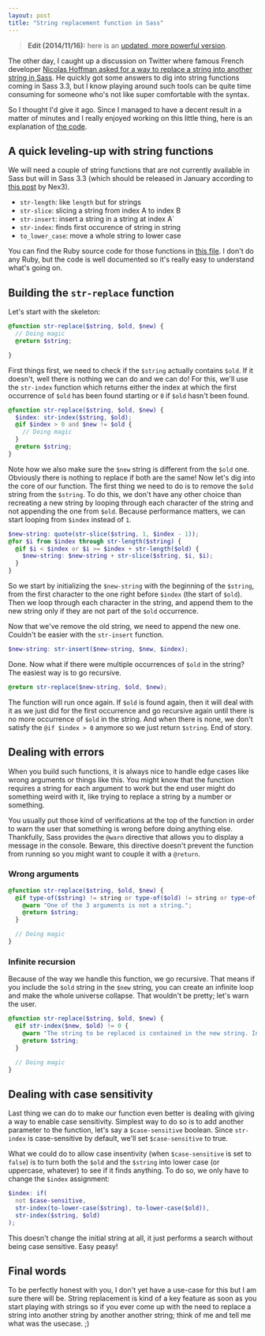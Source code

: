 ```yaml
---
layout: post
title: "String replacement function in Sass"
---
```


> **Edit (2014/11/16):** here is an [updated, more powerful version](http://sassmeister.com/gist/1b4f2da5527830088e4d).

The other day, I caught up a discussion on Twitter where famous French developer [Nicolas Hoffman asked for a way to replace a string into another string in Sass](https://twitter.com/Nico3333fr/status/420557471745179648). He quickly got some answers to dig into string functions coming in Sass 3.3, but I know playing around such tools can be quite time consuming for someone who's not like super comfortable with the syntax.

So I thought I'd give it ago. Since I managed to have a decent result in a matter of minutes and I really enjoyed working on this little thing, here is an explanation of [the code](http://sassmeister.com/gist/8300738).

## A quick leveling-up with string functions

We will need a couple of string functions that are not currently available in Sass but will in Sass 3.3 (which should be released in January according to [this post](https://gist.github.com/nex3/8050187) by Nex3).

* `str-length`: like `length` but for strings
* `str-slice`: slicing a string from index A to index B
* `str-insert`: insert a string in a string at index A`
* `str-index`: finds first occurence of string in string
* `to_lower_case`: move a whole string to lower case

You can find the Ruby source code for those functions in [this file](https://github.com/chriseppstein/sass/blob/string_functions/lib/sass/script/functions.rb). I don't do any Ruby, but the code is well documented so it's really easy to understand what's going on.

## Building the `str-replace` function

Let's start with the skeleton:

```scss
@function str-replace($string, $old, $new) {
  // Doing magic
  @return $string;

}
```

First things first, we need to check if the `$string` actually contains `$old`. If it doesn't, well there is nothing we can do and we can do! For this, we'll use the `str-index` function which returns either the index at which the first occurrence of `$old` has been found starting or `0` if `$old` hasn't been found.

```scss
@function str-replace($string, $old, $new) {
  $index: str-index($string, $old);
  @if $index > 0 and $new != $old {
    // Doing magic
  }
  @return $string;
}
```

Note how we also make sure the `$new` string is different from the `$old` one. Obviously there is nothing to replace if both are the same!
Now let's dig into the core of our function. The first thing we need to do is to remove the `$old` string from the `$string`. To do this, we don't have any other choice than recreating a new string by looping through each character of the string and not appending the one from `$old`. Because performance matters, we can start looping from `$index` instead of `1`.

```scss
$new-string: quote(str-slice($string, 1, $index - 1));
@for $i from $index through str-length($string) {
  @if $i < $index or $i >= $index + str-length($old) {
    $new-string: $new-string + str-slice($string, $i, $i);
  }
}
```

So we start by initializing the `$new-string` with the beginning of the `$string`, from the first character to the one right before `$index` (the start of `$old`). Then we loop through each character in the string, and append them to the new string only if they are not part of the `$old` occurrence.

Now that we've remove the old string, we need to append the new one. Couldn't be easier with the `str-insert` function.

```scss
$new-string: str-insert($new-string, $new, $index);
```

Done. Now what if there were multiple occurrences of `$old` in the string? The easiest way is to go recursive.

```scss
@return str-replace($new-string, $old, $new);
```

The function will run once again. If `$old` is found again, then it will deal with it as we just did for the first occurrence and go recursive again until there is no more occurrence of `$old` in the string. And when there is none, we don't satisfy the `@if $index > 0` anymore so we just return `$string`. End of story.

## Dealing with errors

When you build such functions, it is always nice to handle edge cases like wrong arguments or things like this. You might know that the function requires a string for each argument to work but the end user might do something weird with it, like trying to replace a string by a number or something.

You usually put those kind of verifications at the top of the function in order to warn the user that something is wrong before doing anything else. Thankfully, Sass provides the `@warn` directive that allows you to display a message in the console. Beware, this directive doesn't prevent the function from running so you might want to couple it with a `@return`.

### Wrong arguments

```scss
@function str-replace($string, $old, $new) {
  @if type-of($string) != string or type-of($old) != string or type-of($new) != string {
    @warn "One of the 3 arguments is not a string.";
    @return $string;
  }

  // Doing magic
}
```

### Infinite recursion

Because of the way we handle this function, we go recursive. That means if you include the `$old` string in the `$new` string, you can create an infinite loop and make the whole universe collapse. That wouldn't be pretty; let's warn the user.

```scss
@function str-replace($string, $old, $new) {
  @if str-index($new, $old) != 0 {
    @warn "The string to be replaced is contained in the new string. Infinite recursion avoided.";
    @return $string;
  }

  // Doing magic
}
```

## Dealing with case sensitivity

Last thing we can do to make our function even better is dealing with giving a way to enable case sensitivity. Simplest way to do so is to add another parameter to the function, let's say a `$case-sensitive` boolean. Since `str-index` is case-sensitive by default, we'll set `$case-sensitive` to true.

What we could do to allow case insentivity (when `$case-sensitive` is set to `false`) is to turn both the `$old` and the `$string` into lower case (or uppercase, whatever) to see if it finds anything. To do so, we only have to change the `$index` assignment:

```scss
$index: if(
  not $case-sensitive,
  str-index(to-lower-case($string), to-lower-case($old)),
  str-index($string, $old)
);
```

This doesn't change the initial string at all, it just performs a search without being case sensitive. Easy peasy!

## Final words

To be perfectly honest with you, I don't yet have a use-case for this but I am sure there will be. String replacement is kind of a key feature as soon as you start playing with strings so if you ever come up with the need to replace a string into another string by another another string; think of me and tell me what was the usecase. ;)
